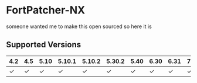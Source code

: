 # FortPatcher-NX
someone wanted me to make this open sourced so here it is

## Supported Versions

| 4.2 | 4.5 | 5.10 | 5.10.1 | 5.10.2 | 5.30.2 | 5.40 | 6.30 | 6.31 | 7.10 | 7.20.1 | 8.30.1 | 8.50 | 8.51 | 9.30.1 | 10.10 | 10.30 | 11.0.1 | 12.10 | 12.61 |
|-----|-----|------|--------|--------|--------|------|------|------|------|--------|--------|------|------|--------|-------|-------|--------|-------|-------|
|  ✓   |  ✓   |   ✓   |    ✓    |     ✓   |    ✓    |  ✓    |   ✓   |    ✓  |     ✓ |   ✓     |    ✓    |   ✓   |    ✓  |   ✓     |   ✓    |  ✓     |   ✓     |   ✓    |   ✓    |
